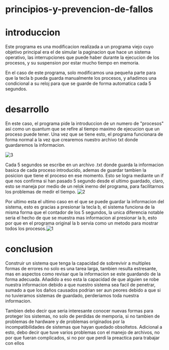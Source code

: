 # principios-y-prevencion-de-fallos
# introduccion
Este programa es una modificacion realizada a un programa viejo cuyo objetivo principal era el de simular la paginacion que hace un sistema operativo, las interrupciones que puede haber durante la ejecucion de los procesos, y su suspension por estar mucho tiempo en memoria.

En el caso de este programa, solo modificamos una pequeña parte para que la tecla b pueda guarda manualmente los procesos, y añadimos una condicional a su reloj para que se guarde de forma automatica cada 5  segundos.

# desarrollo
En este caso, el programa pide la introduccion de un numero de "procesos" asi como un quantum que se refire al tiempo maximo de ejecucion que un proceso puede tener. Una vez que se tiene esto, el programa funcionara de forma normal a la vez que crearemos nuestro archivo txt donde guardaremos la informacion.

![3](https://github.com/AlejandroPaisano/principios-y-prevencion-de-fallos/assets/91223611/ffc85c78-121b-43e8-88e6-03edf0db5c57)

Cada 5 segundos se escribe en un archivo .txt donde guarda la informacion basica de cada proceso introducido, ademas de guardar tambien la posicion que tiene el proceso en ese momento. Esto se logra mediante un if que nos confirma si han pasado 5 segundo desde el ultimo guardado, claro, esto se maneja por medio de un relok inerno del programa, para facilitarnos los problemas de medir el tiempo.
![2](https://github.com/AlejandroPaisano/principios-y-prevencion-de-fallos/assets/91223611/bf8483e0-3619-45a2-a6d3-e7d17521cee4)

Por ultimo esta el ultimo caso en el que se puede guardar la informacion del sistema, esto es gracias a presionar la tecla b, el sistema funciona de la misma forma que el contador de los 5 segundos, la unica diferencia notable seria el hecho de que se muestra mas informacion al presionar la b, esto por que en el programa original la b servia como un metodo para mostrar todos los procesos.![1](https://github.com/AlejandroPaisano/principios-y-prevencion-de-fallos/assets/91223611/e4d410af-7c8a-4e99-8f05-ec2a822f040b)


# conclusion
Construir un sistema que tenga la capacidad de sobrevivir a multiples formas de errores no solo es una tarea larga, tambien resulta estresante, mas en aspectos como revisar que la informacion se este guardando de la forma adecuada. Añadido a eso esta la capacidad de que alguien se robe nuestra informacion debido a que nuestro sistema sea facil de penetrar, sumado a que los daños causados podrian ser aun peores debido a que si no tuvieramos sistemas de guardado, perderiamos toda nuestra informacion.

Tambien debo decir que seria interesante conocer nuevas formas para proteger los sistemas, no solo de perdidas de memporia, si no tambien de problemas de hardware y de problemas originados por la incompatibilidades de sistemas que hayan quedado obsoltetos. Adicional a esto, debo decir que tuve varios problemas con el manejo de archivos, no por que fueran complicados, si no por que  perdi la preactica para trabajar con ellos 
